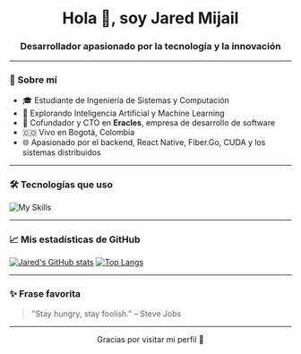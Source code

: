 <h1 align="center">Hola 👋, soy Jared Mijail</h1>
<h3 align="center">Desarrollador apasionado por la tecnología y la innovación</h3>

---

### 🚀 Sobre mí
- 🎓 Estudiante de Ingeniería de Sistemas y Computación  
- 🧠 Explorando Inteligencia Artificial y Machine Learning  
- 🚀 Cofundador y CTO en **Eracles**, empresa de desarrollo de software  
- 🇨🇴 Vivo en Bogotá, Colombia  
- 🌐 Apasionado por el backend, React Native, Fiber.Go, CUDA y los sistemas distribuidos  

---

### 🛠️ Tecnologías que uso

![My Skills](https://skillicons.dev/icons?i=ts,js,react,nodejs,python,docker,mysql,mongodb,linux,git,vscode,CUDA,Golang,C++)

---

### 📈 Mis estadísticas de GitHub
[![Jared's GitHub stats](https://github-readme-stats-mf1m1h35d-jared-mijails-projects.vercel.app/api?username=JaredMijailRE&show_icons=true&theme=radical&include_all_commits=true&include_orgs=true)](https://github-readme-stats-mf1m1h35d-jared-mijails-projects.vercel.app/api?username=JaredMijailRE&show_icons=true&theme=radical&include_all_commits=true&include_orgs=true) [![Top Langs](https://github-readme-stats-mf1m1h35d-jared-mijails-projects.vercel.app/api/top-langs/?username=JaredMijailRE&layout=compact&theme=radical&count_private=true&include_orgs=true)](https://github-readme-stats-mf1m1h35d-jared-mijails-projects.vercel.app/api/top-langs/?username=JaredMijailRE&layout=compact&theme=radical&count_private=true&include_orgs=true)





---

### ✨ Frase favorita

> "Stay hungry, stay foolish." – Steve Jobs

---

<p align="center">
  Gracias por visitar mi perfil 💙
</p>
